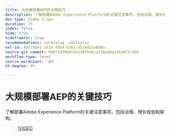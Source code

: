 ```yaml
---
title: 大规模部署AEP的关键技巧
description: 了解部署Adobe Experience Platform的关键注意事项，包括治理、增长规划和架构。
doc-type: Video Clips
duration: 73
index: false
hide: true
hidefromtoc: true
recommendations: noCatalog, noDisplay
exl-id: 493c93e1-2e19-4d34-b361-d5c642ce8d6a
source-git-commit: 90671959b653e120f93bca216a4da116a8f1c3bb
workflow-type: tm+mt
source-wordcount: '44'
ht-degree: 0%

---
```


# 大规模部署AEP的关键技巧

了解部署Adobe Experience Platform的关键注意事项，包括治理、增长规划和架构。

<!-- 62_S601_3442532_72_key-takeaways-for-deploying-aep-at-scale -->
>[!VIDEO](https://video.tv.adobe.com/v/3458314/?learn=on&enablevpops=true)
